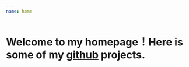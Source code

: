 ```yaml
---
name: home
---
```

# Welcome to my homepage！Here is some of my [github](https://github.com/deliberate2) projects.
